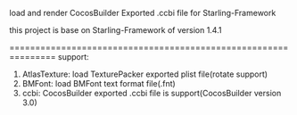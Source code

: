 load and render CocosBuilder Exported .ccbi file for Starling-Framework

this project is base on Starling-Framework of version 1.4.1

===============================================================
support:
1. AtlasTexture: load TexturePacker exported plist file(rotate support)
2. BMFont: load BMFont text format file(.fnt)
3. ccbi: CocosBuilder exported .ccbi file is support(CocosBuilder version 3.0)
